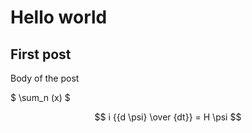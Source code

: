 # Hello world
## First post
Body of the post

$
\sum_n (x)
$

$$ 
i {{d \psi} \over {dt}} = H \psi 
$$

